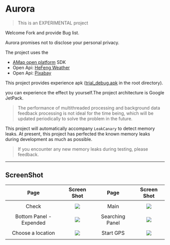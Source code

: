 # Aurora

> This is an EXPERIMENTAL project

Welcome Fork and provide Bug list.

Aurora promises not to disclose your personal privacy.

The project uses the

+ [AMap open platform](https://lbs.amap.com/) SDK
+ Open Api: [HeFeng Weather](https://dev.heweather.com/)
+ Open Api: [Pixabay](https://pixabay.com/zh/service/about/api/)

This project provides experience
apk ([trial_debug.apk](https://github.com/PhoenixNest/Aurora/blob/master/trial_debug.apk) in the
root directory).

you can experience the effect by yourself.The project architecture is Google JetPack.

> The performance of multithreaded processing and background data feedback processing is not ideal for the time being, which will be updated periodically to solve the problem in the future.

This project will automatically accompany `LeakCanary` to detect memory leaks. At present, this
project has perfected the known memory leaks during development as much as possible.

> If you encounter any new memory leaks during testing, please feedback.

---

## ScreenShot

| Page                    | Screen Shot                                                                                                                           | Page                    | Screen Shot                                                                                                                         |
|:-----------------------:|:-------------------------------------------------------------------------------------------------------------------------------------:|:-----------------------:|:-----------------------------------------------------------------------------------------------------------------------------------:|
| Check                   | <img align="center" style="margin:8px" src="https://cdn.jsdelivr.net/gh/PhoenixNest/Aurora@master/ScreenShot/check1.png" />           | Main                    | <img align="center" style="margin:8px" src="https://cdn.jsdelivr.net/gh/PhoenixNest/Aurora@master/ScreenShot/main.png" />           |
| Bottom Panel - Expended | <img align="center" style="margin:8px" src="https://cdn.jsdelivr.net/gh/PhoenixNest/Aurora@master/ScreenShot/bottomPannelExpend.png"> | Searching Panel         | <img align="center" style="margin:8px" src="https://cdn.jsdelivr.net/gh/PhoenixNest/Aurora@master/ScreenShot/search.png">           | 
| Choose a location       | <img align="center" style="margin:8px" src="https://cdn.jsdelivr.net/gh/PhoenixNest/Aurora@master/ScreenShot/choose1.png">            | Start GPS               | <img align="center" style="margin:8px" src="https://cdn.jsdelivr.net/gh/PhoenixNest/Aurora@master/ScreenShot/startGPS.png">         |
